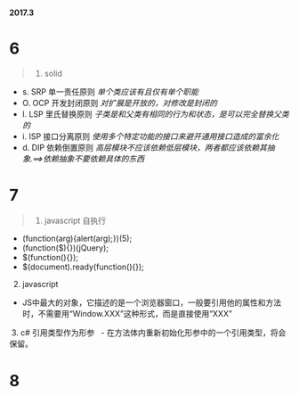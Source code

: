 #### 2017.3

# 6
> 1. solid
   - s. SRP 单一责任原则  _单个类应该有且仅有单个职能_
   - O. OCP 开发封闭原则  _对扩展是开放的，对修改是封闭的_
   - l. LSP 里氏替换原则  _子类是和父类有相同的行为和状态，是可以完全替换父类的_
   - i. ISP 接口分离原则  _使用多个特定功能的接口来避开通用接口造成的富余化_
   - d. DIP 依赖倒置原则  _高层模块不应该依赖低层模块，两者都应该依赖其抽象.==>依赖抽象不要依赖具体的东西_
    
# 7
> 1. javascript 自执行
   - (function(arg){alert(arg);})(5);
   - (function($){})(jQuery);
   - $(function(){});
   - $(document).ready(function(){});
   
  2. javascript
   - JS中最大的对象，它描述的是一个浏览器窗口，一般要引用他的属性和方法时，不需要用“Window.XXX”这种形式，而是直接使用“XXX”
   
  3. c# 引用类型作为形参
   - 在方法体内重新初始化形参中的一个引用类型，将会保留。
 
 # 8
